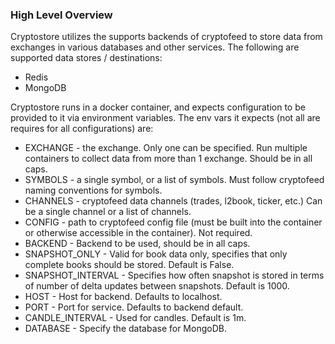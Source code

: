 ### High Level Overview


Cryptostore utilizes the supports backends of cryptofeed to store data from exchanges in various databases and other services. The following are supported data stores / destinations:

* Redis
* MongoDB

Cryptostore runs in a docker container, and expects configuration to be provided to it via environment variables. The env vars it expects (not all are requires for all configurations) are:

* EXCHANGE - the exchange. Only one can be specified. Run multiple containers to collect data from more than 1 exchange. Should be in all caps.
* SYMBOLS - a single symbol, or a list of symbols. Must follow cryptofeed naming conventions for symbols.
* CHANNELS - cryptofeed data channels (trades, l2book, ticker, etc.) Can be a single channel or a list of channels.
* CONFIG - path to cryptofeed config file (must be built into the container or otherwise accessible in the container). Not required. 
* BACKEND - Backend to be used, should be in all caps. 
* SNAPSHOT_ONLY - Valid for book data only, specifies that only complete books should be stored. Default is False.
* SNAPSHOT_INTERVAL - Specifies how often snapshot is stored in terms of number of delta updates between snapshots. Default is 1000.
* HOST - Host for backend. Defaults to localhost.
* PORT - Port for service. Defaults to backend default.
* CANDLE_INTERVAL - Used for candles. Default is 1m.
* DATABASE - Specify the database for MongoDB.
